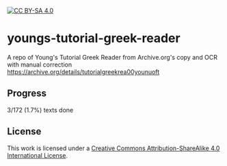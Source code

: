 [![CC BY-SA 4.0][cc-by-sa-image]][cc-by-sa]

[cc-by-sa]: http://creativecommons.org/licenses/by-sa/4.0/
[cc-by-sa-image]: https://licensebuttons.net/l/by-sa/4.0/88x31.png
[cc-by-sa-shield]: https://img.shields.io/badge/License-CC%20BY--SA%204.0-lightgrey.svg

# youngs-tutorial-greek-reader
A repo of Young's Tutorial Greek Reader from Archive.org's copy and OCR with manual correction https://archive.org/details/tutorialgreekrea00younuoft

## Progress
3/172 (1.7%) texts done

## License
This work is licensed under a [Creative Commons Attribution-ShareAlike 4.0 International License](http://creativecommons.org/licenses/by-sa/4.0/).